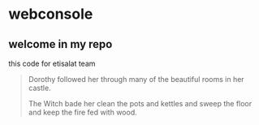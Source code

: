 # webconsole
## welcome in my repo 


this code for etisalat team 

> Dorothy followed her through many of the beautiful rooms in her castle.
>
> The Witch bade her clean the pots and kettles and sweep the floor and keep the fire fed with wood.
